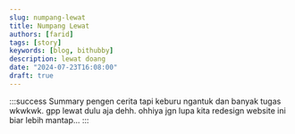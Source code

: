 ```yaml
---
slug: numpang-lewat
title: Numpang Lewat
authors: [farid]
tags: [story]
keywords: [blog, bithubby]
description: lewat doang
date: "2024-07-23T16:08:00"
draft: true
---
```


:::success Summary
pengen cerita tapi keburu ngantuk dan banyak tugas wkwkwk. gpp lewat dulu aja dehh. ohhiya jgn lupa kita redesign website ini biar lebih mantap...
:::
